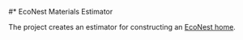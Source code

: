 #* EcoNest Materials Estimator

The project creates an estimator for constructing an [EcoNest home](https://www.econesthomes.com/).
